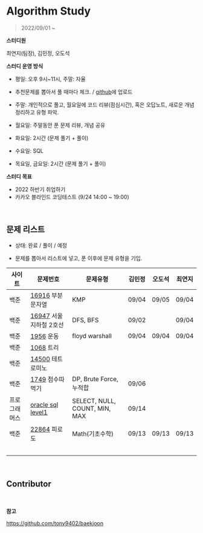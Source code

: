 # Algorithm Study

> 2022/09/01 ~

**스터디원**

최연지(팀장), 김민정, 오도석

**스터디 운영 방식**

- 평일: 오후 9시~11시, 주말: 자율

- 추천문제를 뽑아서 풀 때마다 체크. / [github](https://github.com/jeong57/Algorithm-Study)에 업로드
- 주말: 개인적으로 풀고, 월요일에 코드 리뷰(점심시간), 혹은 오답노트, 새로운 개념 정리하고 유형 파악.
- 월요일: 주말동안 푼 문제 리뷰, 개념 공유
- 화요일: 2시간 (문제 풀기 + 풀이)
- 수요일: SQL
- 목요일, 금요일: 2시간 (문제 풀기 + 풀이)

**스터디 목표**

- 2022 하반기 취업하기
- 카카오 블라인드 코딩테스트 (9/24 14:00 ~ 19:00)

<br>

## 문제 리스트

- 상태: 완료 / 풀이 / 예정

- 문제를 뽑아서 리스트에 넣고, 푼 이후에 문제 유형을 기입.

| 사이트 | 문제번호                                                     | 문제유형                | 김민정 | 오도석 | 최연지 |
| ------ | ------------------------------------------------------------ | ----------------------- | ------ | ------ | ------ |
| 백준   | [16916](https://www.acmicpc.net/problem/16916) 부분 문자열   | KMP                     | 09/04  | 09/05  | 09/04  |
| 백준   | [16947](https://www.acmicpc.net/problem/16947) 서울 지하철 2호선 | DFS, BFS                | 09/02  |        | 09/04  |
| 백준   | [1956](https://www.acmicpc.net/problem/1956) 운동            | floyd warshall          | 09/04  | 09/04  | 09/04  |
| 백준   | [1068](https://www.acmicpc.net/problem/1068) 트리            |                         |        |        |        |
| 백준   | [14500](https://www.acmicpc.net/problem/14500) 테트로미노    |                         |        |        |        |
| 백준   | [1749](https://www.acmicpc.net/problem/1749) 점수따먹기      | DP, Brute Force, 누적합 | 09/06  |        |        |
| 프로그래머스   | [oracle sql level1](https://school.programmers.co.kr/learn/challenges?levels=1&languages=oracle&page=1) | SELECT, NULL, COUNT, MIN, MAX| 09/14 |        |        |
| 백준 | [22864](https://www.acmicpc.net/problem/22864) 피로도 | Math(기초수학) | 09/13 | 09/13 | 09/13 |
|        |                                                              |                         |        |        |        |
|        |                                                              |                         |        |        |        |
|        |                                                              |                         |        |        |        |
|        |                                                              |                         |        |        |        |
|        |                                                              |                         |        |        |        |

<br>

## Contributor

<br>

**참고**

https://github.com/tony9402/baekjoon
